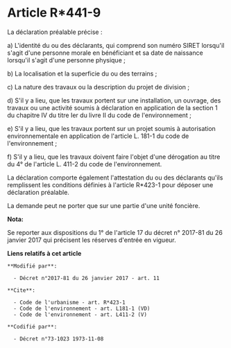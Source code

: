 # Article R*441-9

La déclaration préalable précise : 

a) L'identité du ou des déclarants, qui comprend son numéro SIRET lorsqu'il s'agit d'une personne morale en bénéficiant et sa
date de naissance lorsqu'il s'agit d'une personne physique ; 

b) La localisation et la superficie du ou des terrains ; 

c) La nature des travaux ou la description du projet de division ; 

d) S'il y a lieu, que les travaux portent sur une installation, un ouvrage, des travaux ou une activité soumis à déclaration
en application de la section 1 du chapitre IV du titre Ier du livre II du code de l'environnement ; 

e) S'il y a lieu, que les travaux portent sur un projet soumis à autorisation environnementale en application de l'article L.
181-1 du code de l'environnement ; 

f) S'il y a lieu, que les travaux doivent faire l'objet d'une dérogation au titre du 4° de l'article L. 411-2 du code de
l'environnement. 

La déclaration comporte également l'attestation du ou des déclarants qu'ils remplissent les conditions définies à l'article
R*423-1 pour déposer une déclaration préalable. 

La demande peut ne porter que sur une partie d'une unité foncière.

**Nota:**

Se reporter aux dispositions du 1° de l'article 17 du décret n° 2017-81 du 26 janvier 2017 qui précisent les réserves
d'entrée en vigueur.

**Liens relatifs à cet article**

	**Modifié par**:

	  - Décret n°2017-81 du 26 janvier 2017 - art. 11

	**Cite**:

	  - Code de l'urbanisme - art. R*423-1
	  - Code de l'environnement - art. L181-1 (VD)
	  - Code de l'environnement - art. L411-2 (V)

	**Codifié par**:

	  - Décret n°73-1023 1973-11-08
